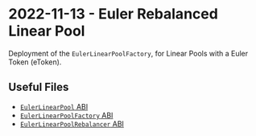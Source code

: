 # 2022-11-13 - Euler Rebalanced Linear Pool

Deployment of the `EulerLinearPoolFactory`, for Linear Pools with a Euler Token (eToken).

## Useful Files

- [`EulerLinearPool` ABI](./abi/EulerLinearPool.json)
- [`EulerLinearPoolFactory` ABI](./abi/EulerLinearPoolFactory.json)
- [`EulerLinearPoolRebalancer` ABI](./abi/EulerLinearPoolRebalancer.json)
